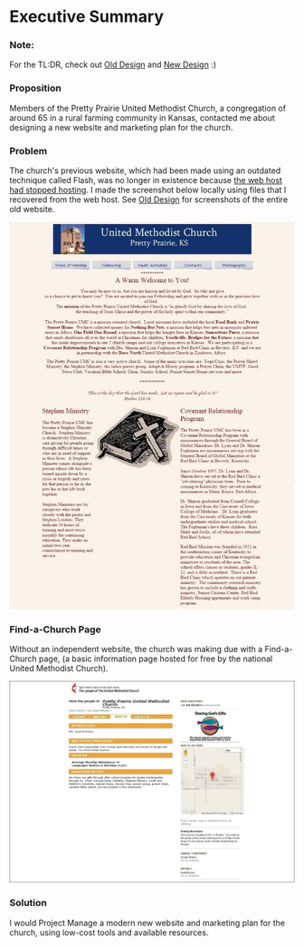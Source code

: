 # Executive Summary

### Note: 
For the TL:DR, check out [Old Design](old_design.md) and [New Design](new_design.md) :) 

### Proposition

Members of the Pretty Prairie United Methodist Church, a congregation of around 65 in a rural farming community in Kansas, contacted me about designing a new website and marketing plan for the church. 

### Problem
The church's previous website, which had been made using an outdated technique called Flash, was no longer in existence because [the web host had stopped hosting](https://kslib.info/1013/Blue-Skyways-Transition). I made the screenshot below locally using files that I recovered from the web host. See [Old Design](old_design.md) for screenshots of the entire old website.

![](old-materials/old-website-welcome-page.jpg)

### Find-a-Church Page

Without an independent website, the church was making due with a Find-a-Church page, (a basic information page hosted for free by the national United Methodist Church).

![](old-materials/find-a-church-about-us.jpg)

### Solution

I would Project Manage a modern new website and marketing plan for the church, using low-cost tools and available resources.
